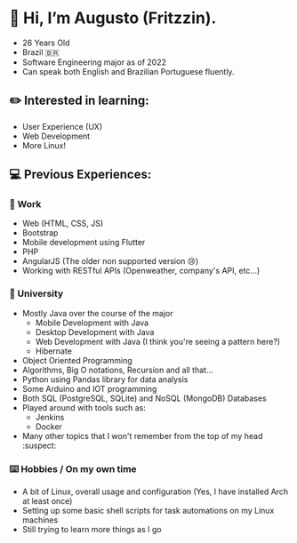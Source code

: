 # :wave: Hi, I’m Augusto (Fritzzin).
- 26 Years Old
- Brazil 🇧🇷
- Software Engineering major as of 2022
- Can speak both English and Brazilian Portuguese fluently.

## :pencil2: Interested in learning:
  - User Experience (UX)
  - Web Development
  - More Linux!
    
## :computer: Previous Experiences:
  ### :briefcase: Work
  - Web (HTML, CSS, JS)
  - Bootstrap
  - Mobile development using Flutter
  - PHP
  - AngularJS (The older non supported version 😢)
  - Working with RESTful APIs (Openweather, company's API, etc...)
  
  ### :open_book: University
  - Mostly Java over the course of the major
    - Mobile Development with Java
    - Desktop Development with Java
    - Web Development with Java (I think you're seeing a pattern here?)
    - Hibernate 
  - Object Oriented Programming
  - Algorithms, Big O notations, Recursion and all that...
  - Python using Pandas library for data analysis
  - Some Arduino and IOT programming
  - Both SQL (PostgreSQL, SQLite) and NoSQL (MongoDB) Databases
  - Played around with tools such as:
    - Jenkins
    - Docker
  - Many other topics that I won't remember from the top of my head :suspect:

  ### ⌨️ Hobbies / On my own time
  - A bit of Linux, overall usage and configuration (Yes, I have installed Arch at least once)
  - Setting up some basic shell scripts for task automations on my Linux machines
  - Still trying to learn more things as I go
<!---
Fritzzin/Fritzzin is a ✨ special ✨ repository because its `README.md` (this file) appears on your GitHub profile.
You can click the Preview link to take a look at your changes.
--->
